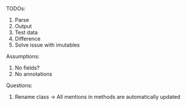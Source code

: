 TODOs:
1. Parse
2. Output
3. Test data
4. Difference
5. Solve issue with imutables

Assumptions:
1. No fields?
2. No annotations


Questions:
1. Rename class -> All mentions in methods are automatically updated